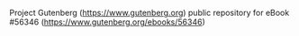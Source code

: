 Project Gutenberg (https://www.gutenberg.org) public repository for
eBook #56346 (https://www.gutenberg.org/ebooks/56346)
